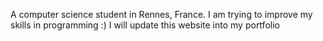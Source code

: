 A computer science student in Rennes, France. I am trying to improve my skills in programming :) 
I will update this website into my portfolio 

